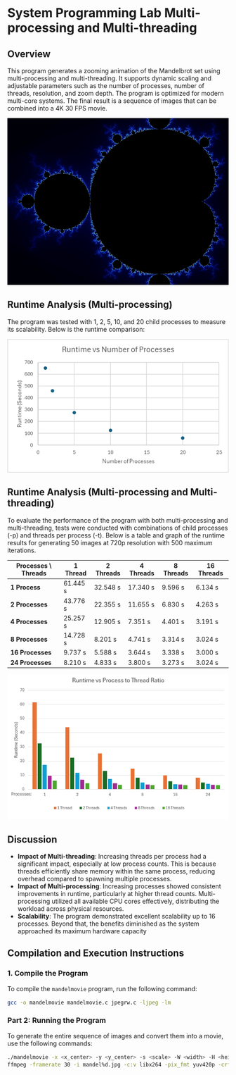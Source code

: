 # System Programming Lab Multi-processing and Multi-threading

## Overview
This program generates a zooming animation of the Mandelbrot set using multi-processing and multi-threading. It supports dynamic scaling and adjustable parameters such as the number of processes, number of threads, resolution, and zoom depth. The program is optimized for modern multi-core systems. The final result is a sequence of images that can be combined into a 4K 30 FPS movie.

![alt text](mandel_start.png)

## Runtime Analysis (Multi-processing)
The program was tested with 1, 2, 5, 10, and 20 child processes to measure its scalability. Below is the runtime comparison:

![alt text](runtime_vs_process.png)

## Runtime Analysis (Multi-processing and Multi-threading)
To evaluate the performance of the program with both multi-processing and multi-threading, tests were conducted with combinations of child processes (-p) and threads per process (-t). Below is a table and graph of the runtime results for generating 50 images at 720p resolution with 500 maximum iterations.

| **Processes \ Threads** | **1 Thread** | **2 Threads** | **4 Threads** | **8 Threads** | **16 Threads** |
|--------------------------|--------------|---------------|---------------|---------------|----------------|
| **1 Process**           | 61.445 s     | 32.548 s      | 17.340 s      | 9.596 s       | 6.134 s        |
| **2 Processes**          | 43.776 s     | 22.355 s      | 11.655 s      | 6.830 s       | 4.263 s        |
| **4 Processes**          | 25.257 s     | 12.905 s      | 7.351 s       | 4.401 s       | 3.191 s        |
| **8 Processes**          | 14.728 s     | 8.201 s       | 4.741 s       | 3.314 s       | 3.024 s        |
| **16 Processes**         | 9.737 s      | 5.588 s       | 3.644 s       | 3.338 s       | 3.000 s        |
| **24 Processes**         | 8.210 s      | 4.833 s       | 3.800 s       | 3.273 s       | 3.024 s        |

![alt text](runtime_vs_process_thread.png)

## Discussion
- **Impact of Multi-threading**: Increasing threads per process had a significant impact, especially at low process counts. This is because threads efficiently share       memory within the same process, reducing overhead compared to spawning multiple processes.
- **Impact of Multi-processing**: Increasing processes showed consistent improvements in runtime, particularly at higher thread counts. Multi-processing utilized all available CPU cores effectively, distributing the workload across physical resources.
- **Scalability**: The program demonstrated excellent scalability up to 16 processes. Beyond that, the benefits diminished as the system approached its maximum hardware capacity

## Compilation and Execution Instructions

### 1. Compile the Program
To compile the `mandelmovie` program, run the following command:

```bash
gcc -o mandelmovie mandelmovie.c jpegrw.c -ljpeg -lm
```

### Part 2: Running the Program
To generate the entire sequence of images and convert them into a movie, use the following commands:

```bash
./mandelmovie -x <x_center> -y <y_center> -s <scale> -W <width> -H <height> -m <max_iterations> -n <num_images> -p <num_processes>
ffmpeg -framerate 30 -i mandel%d.jpg -c:v libx264 -pix_fmt yuv420p -crf 18 -preset slow mandelzoom.mp4
```
